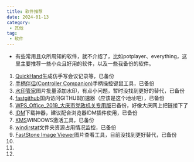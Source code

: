 ```yaml
---
title: 软件推荐
date: 2024-01-13
category:
 - 其他
tag:
 - 软件
---
```

- 有些常用且众所周知的软件，就不介绍了，比如potplayer、everything，这里主要推荐一些小众且好用的软件，以及一些我备份的软件。
1. [QuickHand](https://www.bilibili.com/video/BV14a4y1J7X8)生成仿手写会议记录等，已备份
2. [手柄伴侣(Controller Companion)](https://mod.3dmgame.com/mod/187337)手柄操控键鼠工具，已备份
3. [水印管家]()图片批量添加水印，有点小问题，暂时没找到更好的替代，已备份
4. [fastgithub](https://github.com/WangGithubUser/FastGitHub)国内访问GITHUB加速器（应该是这个地址吧），已备份
5. [WPS_Office_2019_大庆市党政机关专用版]()已备份，好像大庆网上把链接下了
6. [IDM]()下载神器，建议配合浏览器IDM插件使用，已备份
7. [KMS](https://github.com/zbezj/HEU_KMS_Activator)WINDOWS激活工具，已备份
8. [windirstat](https://windirstat.net/download.html)文件夹资源占用情况监控，已备份
9.  [FastStone Image Viewer](https://www.ghxi.com/faststoneiw.html)图片查看工具，目前没找到更好替代，已备份
10. []()
11. []()
12. []()